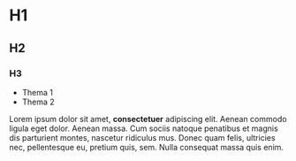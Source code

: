 
# H1
## H2
### H3

- Thema 1
- Thema 2

Lorem ipsum dolor sit amet, **consectetuer** adipiscing elit. Aenean commodo ligula eget dolor. Aenean massa. Cum sociis natoque penatibus et magnis dis parturient montes, nascetur ridiculus mus. Donec quam felis, ultricies nec, pellentesque eu, pretium quis, sem. Nulla consequat massa quis enim.
